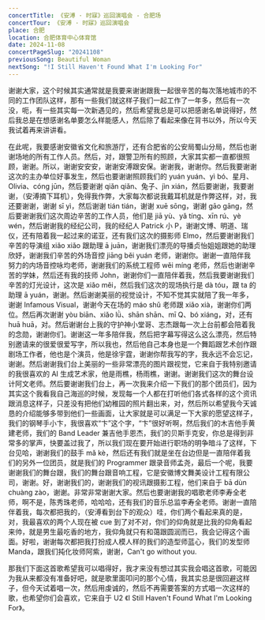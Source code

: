 ```yaml
---
concertTitle: 《安溥 · 时寐》巡回演唱会 - 合肥场
concertTour: 《安溥 · 时寐》巡回演唱会
place: 合肥
location: 合肥体育中心体育馆
date: 2024-11-08
concertPageSlug: "20241108"
previousSong: Beautiful Woman
nextSong: "!I Still Haven't Found What I'm Looking For"
---
```

谢谢大家，这个时候其实通常就是我要来谢谢跟我一起很辛苦的每次落地城市的不同的工作团队这样，那有一些我们就这样子我们一起工作了一年多，然后有一次没，呃，有一些其实每一次新遇见的，然后希望我总是可以把感谢名单说得好，然后我总是在想感谢名单要怎么样能感人，然后除了看起来像在背书以外，所以今天我试着再来讲讲看。

在此呢，我要感谢安徽省文化和旅游厅，还有合肥省的公安局蜀山分局，然后也谢谢场地的所有工作人员。然后，对，跟警卫所有的照顾，大家其实都一直都很照顾，谢谢。所以，谢谢安安安，谢谢安溥跟安保。谢谢我，谢谢你。然后我要谢谢这次的主办单位好事发生，然后也要谢谢照顾我们的 yuán yuán、yì bó、星月、Olivia、cóng jūn，然后要谢谢 qiǎn qiǎn、兔子、jìn xián，然后要谢谢，我要谢谢，（安溥摘下耳机），免得我作弊，大家每次都说我戴耳机就是作弊这样，对，我还要谢谢，谢谢 sī yì，然后谢谢 tián tián，谢谢 xuē sōng，谢谢 gāo gāng，然后要谢谢我们这次周边辛苦的工作人员，他们是 jiā yù、yǎ tíng、xīn rú、yè wén，然后谢谢我的经纪公司，我的经纪人 Patrick 小 P，谢谢文博、明道、瑞仪，还有陪着我一起过来的诺亚，还有我们这次的摄影师 Elmo，然后要谢谢我们辛苦的导演组 xiǎo xiǎo 跟助理 ā juān，谢谢我们漂亮的导播贞怡姐姐跟她的助理欣妤，谢谢我们辛苦的外场音控 jiāng běi yuán 老师，谢谢你。谢谢一直陪伴我努力的内场音控咏均老师，谢谢我们的系统工程师 wěi míng 老师，然后也谢谢辛苦的学妹，然后还有我的技师 John，谢谢你们一直陪伴着我，然后我要谢谢我们辛苦的灯光设计，这次是 xiǎo měi，然后我们这次的现场执行是 dà tóu，跟 ta 的助理 ā yuán，谢谢。然后谢谢美丽的视觉设计，不知不觉其实就陪了我一年多，谢谢 Infamous Visual，谢谢今天在场的 máo shǔ 老师跟 xiǎo xià，谢谢你们两位。然后再次谢谢 yòu biān、xiǎo lǜ、shān shān、mī Q、bó xiáng，对，还有 huā huā，对。然后谢谢台上我的守护神小堂哥、志杰跟每一次上台前都会陪着我的念勋，谢谢你们。谢谢这一年多陪伴我，然后把字幕写得这么这么漂亮，然后特别邀请来的很爱很爱写字，所以我也，然后他自己本身也是一个舞蹈跟艺术创作跟剧场工作者，他也是个演员，他是徐宇霆，谢谢你帮我写的字，我永远不会忘记，谢谢。然后谢谢我们台上美丽的一些非常漂亮的图片跟视觉，它来自于我特别邀请的我很喜欢的 AI 生成艺术家，他是雨樵，杨雨樵，谢谢。谢谢我们这次的舞台设计阿文老师。然后要谢谢我们台上，再一次我来介绍一下我们的那个团员们，因为其实这个我看我自己海巡的时候，发现每一个人都在打听他们各式各样的这个资讯跟消息这样子，只差没有把他们幼稚园的照片翻出来，对，然后所以希望我今天诚恳的介绍能够多带到他们一些画面，让大家就是可以满足一下大家的愿望这样子，我们的钢琴手小卞，我很喜欢“卞”这个字，“卞”很好听啊，然后我们的木吉他手黄建老师，我们的 Band Leader 兼吉他手恩杰，我们的贝斯手克安，你总是得到非常多的掌声，快要盖过我了，所以我们现在要开始进行职场的明争暗斗了这样，下台见哈，谢谢我们的鼓手 mǎ kè，然后还有我们就是坐在台边但是一直陪伴着我们的另外一位团员，就是我们的 Programmer 跟录音师孟尧，最后一个呢，我要谢谢我们的舞台跟，我们的舞台跟音响工程，它是安徽博文舞美设计工程有限公司，谢谢。好，谢谢我们的，谢谢我们的视讯跟摄影工程，他们来自于 bā dùn chuàng zào，谢谢。非常非常谢谢大家。然后也要谢谢我的唱歌老师李寿全老师，啊不是，陈秀珠老师，哈哈哈，还有我们的音乐总监李寿全老师。谢谢一直陪伴着我，每次都把我的，（安溥看到台下的观众）哇，你们两个看起来真的是，对，我最喜欢的两个人现在被 cue 到了对不对，你们的仰角就是比我的仰角看起来帅，就是男生最吃香的地方，我仰角就只有和蔼跟圆润而已，我会记得这个画面。好啦，谢谢每次都把我打扮成人模人样的我们的造型师蓝心，我们的发型师 Manda，跟我们扽化妆师阿紫，谢谢，Can't go without you.

那我们下面这首歌希望我可以唱得好，我才来没有想过其实我会唱这首歌，可能因为我从来都没有准备好吧，就是歌里面叩问的那个心情，我其实总是很回避这样子，但今天试着唱一次，然后用虔诚的，然后不再需要答案的方式唱一次这样的歌，也希望你们会喜欢，它来自于 U2 《I Still Haven't Found What I'm Looking For》。